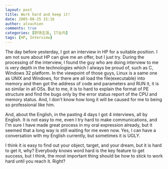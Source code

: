 ```yaml
---
layout: post
title: Work hard and keep it!
date: 2005-08-25 15:16
author: alvachien
comments: true
categories: [职场生涯, IT业内]
tags: [HP, Interview]
---
```


The day before yesterday, I got an interview in HP for a suitable position. I am not sure about HP can give me an offer, but I just try. During the processing of the interview, I found the guy who are doing interview to me is very depth in the technologies which I always be proud of, such as C, Windows 32 platform. In the viewpoint of those guys, Linux is a same one as UNIX and Windows, for there are all load the file(executable) into memory and then got the address of code and parameters and RUN it, it is so similar in all OSs. But to me, it is to hard to explain the format of PE structure and find the bugs only by the error status report of the CPU and memory status. And, I don't know how long it will be caused for me to being so professional like him.

And, about the English, in the pasting 4 days I got 4 interviews, all by English. It is not easy to me, even I try hard to make communications, and I'm sure I have made great process in my oral expression already, but it seemed that a long way is still waiting for me even now. Yes, I can have a conversation with my English currently, but sometimes it is UGLY.

I think it is easy to find out your object, target, and your dream, but it is hard to get it, why? Everybody knows word hard is the key feature to get success, but I think, the most important thing should be how to stick to work hard until you reach it. Right?


